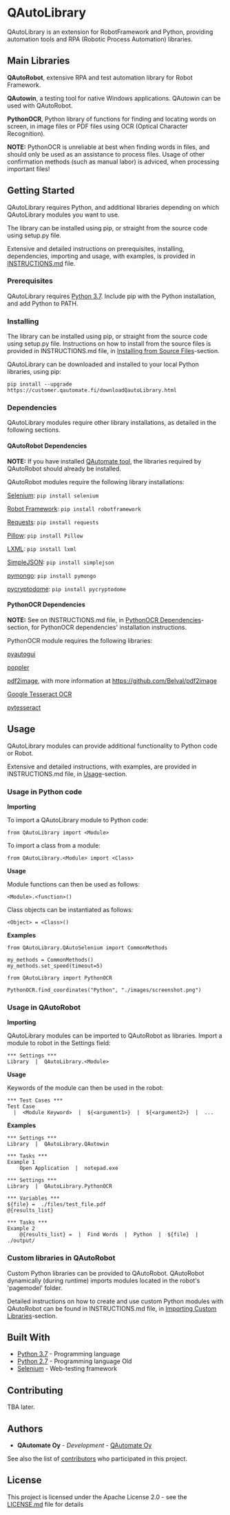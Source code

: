 # QAutoLibrary

QAutoLibrary is an extension for RobotFramework and Python, providing automation tools and RPA (Robotic Process Automation) libraries.

## Main Libraries

**QAutoRobot**, extensive RPA and test automation library for Robot Framework.

**QAutowin**, a testing tool for native Windows applications. QAutowin can be used with QAutoRobot.

**PythonOCR**, Python library of functions for finding and locating words on screen, in image files or PDF files using OCR (Optical Character Recognition).

**NOTE:** PythonOCR is unreliable at best when finding words in files, and should only be used as an assistance to process files. Usage of other confirmation methods (such as manual labor) is adviced, when processing important files!

## Getting Started

QAutoLibrary requires Python, and additional libraries depending on which QAutoLibrary modules you want to use.

The library can be installed using pip, or straight from the source code using setup.py file.

Extensive and detailed instructions on prerequisites, installing, dependencies, importing and usage, with examples, is provided in [INSTRUCTIONS.md](INSTRUCTIONS.md) file.

### Prerequisites

QAutoLibrary requires [Python 3.7](https://docs.python.org/3/). Include pip with the Python installation, and add Python to PATH.

### Installing

The library can be installed using pip, or straight from the source code using setup.py file. Instructions on how to install from the source files is provided in INSTRUCTIONS.md file, in [Installing from Source Files](INSTRUCTIONS.md#installing-from-source-files)-section.

QAutoLibrary can be downloaded and installed to your local Python libraries, using pip:

```
pip install --upgrade https://customer.qautomate.fi/downloadQautoLibrary.html
```

### Dependencies

QAutoLibrary modules require other library installations, as detailed in the following sections.

#### QAutoRobot Dependencies

**NOTE:** If you have installed [QAutomate tool](https://qautomate.fi/qautomate/), the libraries required by QAutoRobot should already be installed.

QAutoRobot modules require the following library installations:

[Selenium](https://www.seleniumhq.org/docs/): ```pip install selenium```

[Robot Framework](http://robotframework.org/#documentation): ```pip install robotframework```

[Requests](http://docs.python-requests.org/en/master/): ```pip install requests```

[Pillow](https://pillow.readthedocs.io/en/stable/): ```pip install Pillow```

[LXML](https://lxml.de/): ```pip install lxml```

[SimpleJSON](https://simplejson.readthedocs.io/en/latest/): ```pip install simplejson```

[pymongo](https://pypi.org/project/pymongo/): ```pip install pymongo```

[pycryptodome](https://pypi.org/project/pycryptodome/): ```pip install pycryptodome```

#### PythonOCR Dependencies

**NOTE:** See on INSTRUCTIONS.md file, in [PythonOCR Dependencies](INSTRUCTIONS.md#pythonocr-dependencies)-section, for PythonOCR dependencies' installation instructions.

PythonOCR module requires the following libraries:

[pyautogui](https://pypi.org/project/PyAutoGUI/)

[poppler](https://github.com/oschwartz10612/poppler-windows)

[pdf2image](https://pypi.org/project/pdf2image/), with more information at https://github.com/Belval/pdf2image

[Google Tesseract OCR](https://github.com/tesseract-ocr/tessdoc)

[pytesseract](https://pypi.org/project/pytesseract/)

## Usage

QAutoLibrary modules can provide additional functionality to Python code or Robot.

Extensive and detailed instructions, with examples, are provided in INSTRUCTIONS.md file, in [Usage](INSTRUCTIONS.md#usage)-section.

### Usage in Python code

**Importing**

To import a QAutoLibrary module to Python code:

```
from QAutoLibrary import <Module>
```

To import a class from a module:

```
from QAutoLibrary.<Module> import <Class>
```

**Usage**

Module functions can then be used as follows:

```
<Module>.<function>()
```

Class objects can be instantiated as follows:

```
<Object> = <Class>()
```

**Examples**

```
from QAutoLibrary.QAutoSelenium import CommonMethods

my_methods = CommonMethods()
my_methods.set_speed(timeout=5)
```

```
from QAutoLibrary import PythonOCR

PythonOCR.find_coordinates("Python", "./images/screenshot.png")
```

### Usage in QAutoRobot

**Importing**

QAutoLibrary modules can be imported to QAutoRobot as libraries. Import a module to robot in the Settings field:

```
*** Settings ***
Library  |  QAutoLibrary.<Module>
```

**Usage**

Keywords of the module can then be used in the robot:

```
*** Test Cases ***
Test Case
  |  <Module Keyword>  |  ${<argument1>}  |  ${<argument2>}  |  ...
```

**Examples**

```
*** Settings ***
Library  |  QAutoLibrary.QAutowin

*** Tasks ***
Example 1
    Open Application  |  notepad.exe
```

```
*** Settings ***
Library  |  QAutoLibrary.PythonOCR

*** Variables ***
${file} =  ./files/test_file.pdf
@{results_list}

*** Tasks ***
Example 2
    @{results_list} =  |  Find Words  |  Python  |  ${file}  |  ./output/
```

### Custom libraries in QAutoRobot

Custom Python libraries can be provided to QAutoRobot. QAutoRobot dynamically (during runtime) imports modules located in the robot's 'pagemodel' folder.

Detailed instructions on how to create and use custom Python modules with QAutoRobot can be found in INSTRUCTIONS.md file, in [Importing Custom Libraries](INSTRUCTIONS.md#importing-custom-libraries)-section.

## Built With
* [Python 3.7](https://docs.python.org/3/) - Programming language
* [Python 2.7](https://docs.python.org/2/) - Programming language Old
* [Selenium](https://www.seleniumhq.org/docs/) - Web-testing framework

## Contributing

TBA later.

## Authors

* **QAutomate Oy** - *Development* - [QAutomate Oy](https://www.qautomate.fi/)

See also the list of [contributors](https://github.com/QAutoFamily/QAutoLibrary/contributors) who participated in this project.

## License

This project is licensed under the Apache License 2.0 - see the [LICENSE.md](LICENSE.md) file for details

